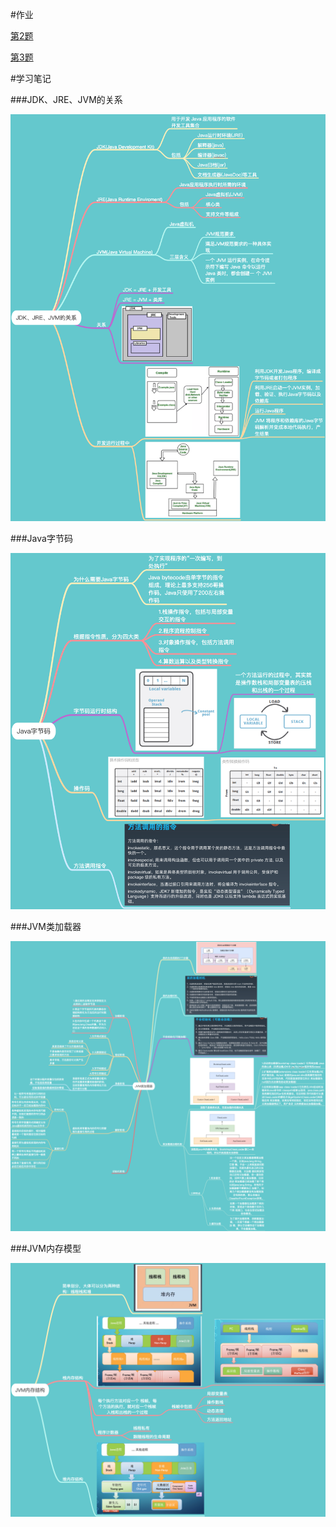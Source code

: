 #作业

[第2题](work2/Work2.java)

[第3题](work3/work3.md)


#学习笔记

###JDK、JRE、JVM的关系

![avatar](img/JDK.png)

###Java字节码

![avatar](img/Java字节码.png)

###JVM类加载器

![avatar](img/JVM类加载器.png)

###JVM内存模型

![avatar](img/JVM内存结构.png)

